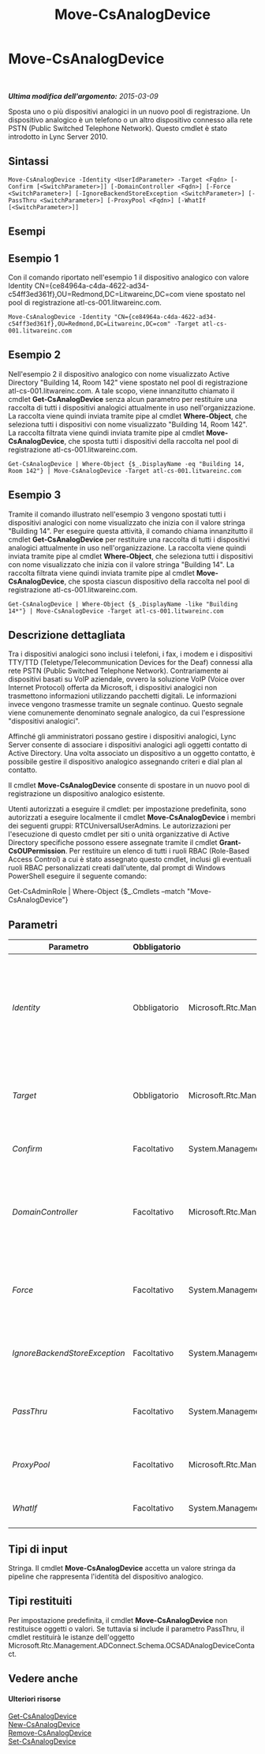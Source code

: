 ﻿---
title: Move-CsAnalogDevice
TOCTitle: Move-CsAnalogDevice
ms:assetid: c629c5f8-93e7-4fe4-ad51-52bc0ae99a46
ms:mtpsurl: https://technet.microsoft.com/it-it/library/Gg398816(v=OCS.15)
ms:contentKeyID: 49301944
ms.date: 08/24/2015
mtps_version: v=OCS.15
ms.translationtype: HT
---

# Move-CsAnalogDevice

 

_**Ultima modifica dell'argomento:** 2015-03-09_

Sposta uno o più dispositivi analogici in un nuovo pool di registrazione. Un dispositivo analogico è un telefono o un altro dispositivo connesso alla rete PSTN (Public Switched Telephone Network). Questo cmdlet è stato introdotto in Lync Server 2010.

## Sintassi

    Move-CsAnalogDevice -Identity <UserIdParameter> -Target <Fqdn> [-Confirm [<SwitchParameter>]] [-DomainController <Fqdn>] [-Force <SwitchParameter>] [-IgnoreBackendStoreException <SwitchParameter>] [-PassThru <SwitchParameter>] [-ProxyPool <Fqdn>] [-WhatIf [<SwitchParameter>]]

## Esempi

## Esempio 1

Con il comando riportato nell'esempio 1 il dispositivo analogico con valore Identity CN={ce84964a-c4da-4622-ad34-c54ff3ed361f},OU=Redmond,DC=Litwareinc,DC=com viene spostato nel pool di registrazione atl-cs-001.litwareinc.com.

    Move-CsAnalogDevice -Identity "CN={ce84964a-c4da-4622-ad34-c54ff3ed361f},OU=Redmond,DC=Litwareinc,DC=com" -Target atl-cs-001.litwareinc.com

## Esempio 2

Nell'esempio 2 il dispositivo analogico con nome visualizzato Active Directory "Building 14, Room 142" viene spostato nel pool di registrazione atl-cs-001.litwareinc.com. A tale scopo, viene innanzitutto chiamato il cmdlet **Get-CsAnalogDevice** senza alcun parametro per restituire una raccolta di tutti i dispositivi analogici attualmente in uso nell'organizzazione. La raccolta viene quindi inviata tramite pipe al cmdlet **Where-Object**, che seleziona tutti i dispositivi con nome visualizzato "Building 14, Room 142". La raccolta filtrata viene quindi inviata tramite pipe al cmdlet **Move-CsAnalogDevice**, che sposta tutti i dispositivi della raccolta nel pool di registrazione atl-cs-001.litwareinc.com.

    Get-CsAnalogDevice | Where-Object {$_.DisplayName -eq "Building 14, Room 142"} | Move-CsAnalogDevice -Target atl-cs-001.litwareinc.com

## Esempio 3

Tramite il comando illustrato nell'esempio 3 vengono spostati tutti i dispositivi analogici con nome visualizzato che inizia con il valore stringa "Building 14". Per eseguire questa attività, il comando chiama innanzitutto il cmdlet **Get-CsAnalogDevice** per restituire una raccolta di tutti i dispositivi analogici attualmente in uso nell'organizzazione. La raccolta viene quindi inviata tramite pipe al cmdlet **Where-Object**, che seleziona tutti i dispositivi con nome visualizzato che inizia con il valore stringa "Building 14". La raccolta filtrata viene quindi inviata tramite pipe al cmdlet **Move-CsAnalogDevice**, che sposta ciascun dispositivo della raccolta nel pool di registrazione atl-cs-001.litwareinc.com.

    Get-CsAnalogDevice | Where-Object {$_.DisplayName -like "Building 14*"} | Move-CsAnalogDevice -Target atl-cs-001.litwareinc.com

## Descrizione dettagliata

Tra i dispositivi analogici sono inclusi i telefoni, i fax, i modem e i dispositivi TTY/TTD (Teletype/Telecommunication Devices for the Deaf) connessi alla rete PSTN (Public Switched Telephone Network). Contrariamente ai dispositivi basati su VoIP aziendale, ovvero la soluzione VoIP (Voice over Internet Protocol) offerta da Microsoft, i dispositivi analogici non trasmettono informazioni utilizzando pacchetti digitali. Le informazioni invece vengono trasmesse tramite un segnale continuo. Questo segnale viene comunemente denominato segnale analogico, da cui l'espressione "dispositivi analogici".

Affinché gli amministratori possano gestire i dispositivi analogici, Lync Server consente di associare i dispositivi analogici agli oggetti contatto di Active Directory. Una volta associato un dispositivo a un oggetto contatto, è possibile gestire il dispositivo analogico assegnando criteri e dial plan al contatto.

Il cmdlet **Move-CsAnalogDevice** consente di spostare in un nuovo pool di registrazione un dispositivo analogico esistente.

Utenti autorizzati a eseguire il cmdlet: per impostazione predefinita, sono autorizzati a eseguire localmente il cmdlet **Move-CsAnalogDevice** i membri dei seguenti gruppi: RTCUniversalUserAdmins. Le autorizzazioni per l'esecuzione di questo cmdlet per siti o unità organizzative di Active Directory specifiche possono essere assegnate tramite il cmdlet **Grant-CsOUPermission**. Per restituire un elenco di tutti i ruoli RBAC (Role-Based Access Control) a cui è stato assegnato questo cmdlet, inclusi gli eventuali ruoli RBAC personalizzati creati dall'utente, dal prompt di Windows PowerShell eseguire il seguente comando:

Get-CsAdminRole | Where-Object {$\_.Cmdlets –match "Move-CsAnalogDevice"}

## Parametri


<table>
<colgroup>
<col style="width: 25%" />
<col style="width: 25%" />
<col style="width: 25%" />
<col style="width: 25%" />
</colgroup>
<thead>
<tr class="header">
<th>Parametro</th>
<th>Obbligatorio</th>
<th>Tipo</th>
<th>Descrizione</th>
</tr>
</thead>
<tbody>
<tr class="odd">
<td><p><em>Identity</em></p></td>
<td><p>Obbligatorio</p></td>
<td><p>Microsoft.Rtc.Management.AD.UserIdParameter</p></td>
<td><p>Identificatore univoco per il dispositivo analogico. I dispositivi analogici vengono identificati utilizzando il nome distinto Active Directory dell'oggetto contatto associato. Per impostazione predefinita, i dispositivi analogici utilizzano un identificatore univoco globale (GUID) come nome comune. Questo significa che in genere i dispositivi utilizzano un'identità simile alla seguente: CN={ce84964a-c4da-4622-ad34-c54ff3ed361f},OU=Redmond,DC=Litwareinc,DC=com.</p></td>
</tr>
<tr class="even">
<td><p><em>Target</em></p></td>
<td><p>Obbligatorio</p></td>
<td><p>Microsoft.Rtc.Management.Deploy.Fqdn</p></td>
<td><p>Nome di dominio completo (FQDN), ad esempio atl-cs-001.litwareinc.com, del pool di registrazione in cui deve essere spostato il dispositivo analogico. Oltre a un pool di registrazione, il parametro Target può anche indicare il nome FQDN di un provider di hosting.</p></td>
</tr>
<tr class="odd">
<td><p><em>Confirm</em></p></td>
<td><p>Facoltativo</p></td>
<td><p>System.Management.Automation.SwitchParameter</p></td>
<td><p>Viene visualizzata una richiesta di conferma prima di eseguire il comando.</p></td>
</tr>
<tr class="even">
<td><p><em>DomainController</em></p></td>
<td><p>Facoltativo</p></td>
<td><p>Microsoft.Rtc.Management.Deploy.Fqdn</p></td>
<td><p>Consente di connettersi al controller di dominio specificato per spostare il dispositivo analogico. Per la connessione a uno specifico controller di dominio, includere il parametro DomainController seguito dal nome computer (ad esempio atl-cs-001) o dal relativo nome FQDN (ad esempio atl-cs-001.litwareinc.com).</p></td>
</tr>
<tr class="odd">
<td><p><em>Force</em></p></td>
<td><p>Facoltativo</p></td>
<td><p>System.Management.Automation.SwitchParameter</p></td>
<td><p>Se presente, sposta il dispositivo analogico, ma elimina gli eventuali dati associati, ad esempio i criteri assegnati al dispositivo. Se non è presente, il dispositivo viene spostato insieme agli eventuali dati associati.</p></td>
</tr>
<tr class="even">
<td><p><em>IgnoreBackendStoreException</em></p></td>
<td><p>Facoltativo</p></td>
<td><p>System.Management.Automation.SwitchParameter</p></td>
<td><p>Se presente, indica al computer di ignorare eventuali errori che potrebbero verificarsi con il database back-end e tenta di spostare il telefono area comune malgrado questi errori.</p></td>
</tr>
<tr class="odd">
<td><p><em>PassThru</em></p></td>
<td><p>Facoltativo</p></td>
<td><p>System.Management.Automation.SwitchParameter</p></td>
<td><p>Consente di passare un oggetto utente attraverso la pipeline che rappresenta l'account utente spostato. Per impostazione predefinita, il cmdlet <strong>Move-CsAnalogDevice</strong> non passa oggetti tramite la pipeline.</p></td>
</tr>
<tr class="even">
<td><p><em>ProxyPool</em></p></td>
<td><p>Facoltativo</p></td>
<td><p>Microsoft.Rtc.Management.Deploy.Fqdn</p></td>
<td><p>Questo parametro viene utilizzato solo per Microsoft Lync Online 2010. Non deve essere utilizzato con un'implementazione locale di Lync Server.</p></td>
</tr>
<tr class="odd">
<td><p><em>WhatIf</em></p></td>
<td><p>Facoltativo</p></td>
<td><p>System.Management.Automation.SwitchParameter</p></td>
<td><p>Descrive ciò che accadrebbe se si eseguisse il comando senza eseguirlo realmente.</p></td>
</tr>
</tbody>
</table>


## Tipi di input

Stringa. Il cmdlet **Move-CsAnalogDevice** accetta un valore stringa da pipeline che rappresenta l'identità del dispositivo analogico.

## Tipi restituiti

Per impostazione predefinita, il cmdlet **Move-CsAnalogDevice** non restituisce oggetti o valori. Se tuttavia si include il parametro PassThru, il cmdlet restituirà le istanze dell'oggetto Microsoft.Rtc.Management.ADConnect.Schema.OCSADAnalogDeviceContact.

## Vedere anche

#### Ulteriori risorse

[Get-CsAnalogDevice](get-csanalogdevice.md)  
[New-CsAnalogDevice](new-csanalogdevice.md)  
[Remove-CsAnalogDevice](remove-csanalogdevice.md)  
[Set-CsAnalogDevice](set-csanalogdevice.md)

